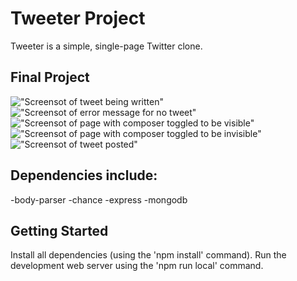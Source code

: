 # Tweeter Project

Tweeter is a simple, single-page Twitter clone.

## Final Project

!["Screensot of tweet being written"](https://github.com/CourtneyChu/tweetr/blob/master/docs/tweeting.png)
!["Screensot of error message for no tweet"](https://github.com/CourtneyChu/tweetr/blob/master/docs/error.png)
!["Screensot of page with composer toggled to be visible"](https://github.com/CourtneyChu/tweetr/blob/master/docs/toggled%20visible.png)
!["Screensot of page with composer toggled to be invisible"](https://github.com/CourtneyChu/tweetr/blob/master/docs/toggled%20invisble.png)
!["Screensot of tweet posted"](https://github.com/CourtneyChu/tweetr/blob/master/docs/posted%20tweet.png)

## Dependencies include:
-body-parser
-chance
-express
-mongodb

## Getting Started
Install all dependencies (using the 'npm install' command).
Run the development web server using the 'npm run local' command.